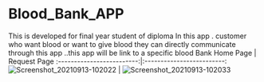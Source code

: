 # Blood_Bank_APP
This is developed for final year student of diploma In this app . customer who want blood or want to give blood they can directly communicate through this app ..this app will be link to a specific blood Bank
Home Page            |  Request Page
:-------------------------:|:-------------------------:
![Screenshot_20210913-102022](https://github.com/AbhishekPawshekar/Blood_Bank_APP/assets/89447125/91371b78-fdb4-41fa-9d83-51bcb0279d49)   |  ![Screenshot_20210913-102033](https://github.com/AbhishekPawshekar/Blood_Bank_APP/assets/89447125/0d39963f-ca53-43bc-8f35-bca7e270222a)


